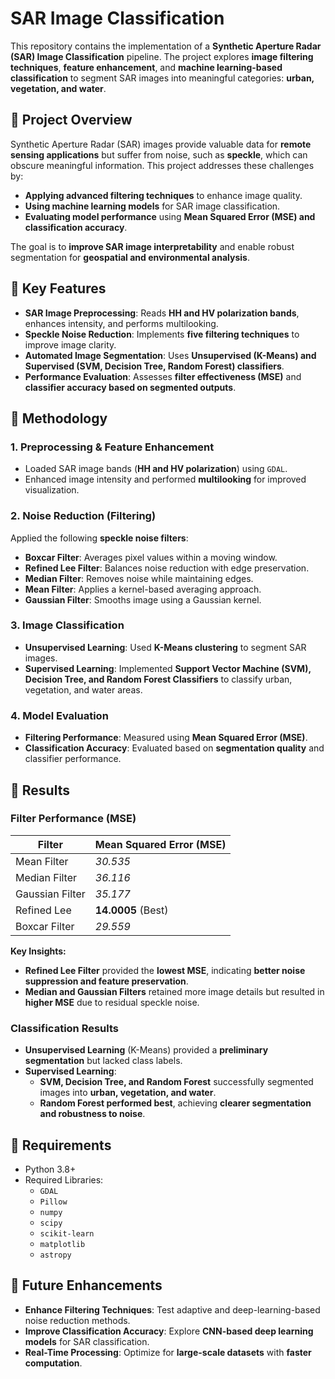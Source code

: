 # SAR Image Classification

This repository contains the implementation of a **Synthetic Aperture Radar (SAR) Image Classification** pipeline. The project explores **image filtering techniques**, **feature enhancement**, and **machine learning-based classification** to segment SAR images into meaningful categories: **urban, vegetation, and water**.

## 📌 Project Overview

Synthetic Aperture Radar (SAR) images provide valuable data for **remote sensing applications** but suffer from noise, such as **speckle**, which can obscure meaningful information. This project addresses these challenges by:

- **Applying advanced filtering techniques** to enhance image quality.
- **Using machine learning models** for SAR image classification.
- **Evaluating model performance** using **Mean Squared Error (MSE) and classification accuracy**.

The goal is to **improve SAR image interpretability** and enable robust segmentation for **geospatial and environmental analysis**.

## 📌 Key Features

- **SAR Image Preprocessing**: Reads **HH and HV polarization bands**, enhances intensity, and performs multilooking.
- **Speckle Noise Reduction**: Implements **five filtering techniques** to improve image clarity.
- **Automated Image Segmentation**: Uses **Unsupervised (K-Means) and Supervised (SVM, Decision Tree, Random Forest) classifiers**.
- **Performance Evaluation**: Assesses **filter effectiveness (MSE)** and **classifier accuracy based on segmented outputs**.

## 📌 Methodology

### **1. Preprocessing & Feature Enhancement**
- Loaded SAR image bands (**HH and HV polarization**) using `GDAL`.
- Enhanced image intensity and performed **multilooking** for improved visualization.

### **2. Noise Reduction (Filtering)**
Applied the following **speckle noise filters**:
- **Boxcar Filter**: Averages pixel values within a moving window.
- **Refined Lee Filter**: Balances noise reduction with edge preservation.
- **Median Filter**: Removes noise while maintaining edges.
- **Mean Filter**: Applies a kernel-based averaging approach.
- **Gaussian Filter**: Smooths image using a Gaussian kernel.

### **3. Image Classification**
- **Unsupervised Learning**: Used **K-Means clustering** to segment SAR images.
- **Supervised Learning**: Implemented **Support Vector Machine (SVM), Decision Tree, and Random Forest Classifiers** to classify urban, vegetation, and water areas.

### **4. Model Evaluation**
- **Filtering Performance**: Measured using **Mean Squared Error (MSE)**.
- **Classification Accuracy**: Evaluated based on **segmentation quality** and classifier performance.

## 📌 Results

### **Filter Performance (MSE)**
| Filter            | Mean Squared Error (MSE) |
|------------------|-------------------------|
| Mean Filter      | *30.535*                 |
| Median Filter    | *36.116*                 |
| Gaussian Filter  | *35.177*                 |
| Refined Lee      | **14.0005** (Best)       |
| Boxcar Filter    | *29.559*                 |

**Key Insights:**
- **Refined Lee Filter** provided the **lowest MSE**, indicating **better noise suppression and feature preservation**.
- **Median and Gaussian Filters** retained more image details but resulted in **higher MSE** due to residual speckle noise.

### **Classification Results**
- **Unsupervised Learning** (K-Means) provided a **preliminary segmentation** but lacked class labels.
- **Supervised Learning**:
  - **SVM, Decision Tree, and Random Forest** successfully segmented images into **urban, vegetation, and water**.
  - **Random Forest performed best**, achieving **clearer segmentation and robustness to noise**.

## 📌 Requirements

- Python 3.8+
- Required Libraries:
  - `GDAL`
  - `Pillow`
  - `numpy`
  - `scipy`
  - `scikit-learn`
  - `matplotlib`
  - `astropy`

## 📌 Future Enhancements

- **Enhance Filtering Techniques**: Test adaptive and deep-learning-based noise reduction methods.
- **Improve Classification Accuracy**: Explore **CNN-based deep learning models** for SAR classification.
- **Real-Time Processing**: Optimize for **large-scale datasets** with **faster computation**.

